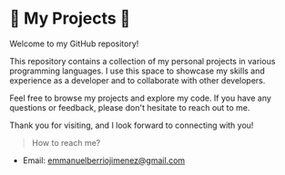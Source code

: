 
# 👾 My Projects 👾

Welcome to my GitHub repository!

This repository contains a collection of my personal projects in various programming languages. I use this space to showcase my skills and experience as a developer and to collaborate with other developers.

Feel free to browse my projects and explore my code. If you have any questions or feedback, please don't hesitate to reach out to me.

Thank you for visiting, and I look forward to connecting with you!

>  How to reach me?
- Email: emmanuelberriojimenez@gmail.com
